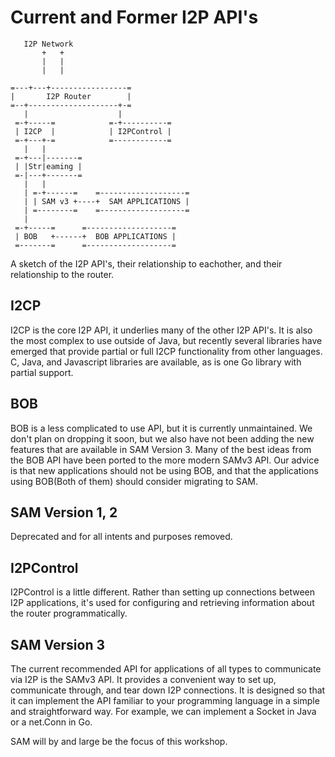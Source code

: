 
Current and Former I2P API's
============================

```
   I2P Network
       +   +
       |   |
       |   |
```
```
=---+---+-----------------=
|       I2P Router        |
=--+--------------------+-=
   |                    |
 =-+-----=            =-+----------=
 | I2CP  |            | I2PControl |
 =-+---+-=            =------------=
   |   |
 =-+---|-------=
 | |Str|eaming |
 =-|---+-------=
   |   |
   | =-+------=    =-------------------=
   | | SAM v3 +----+  SAM APPLICATIONS |
   | =--------=    =-------------------=
   |
 =-+-----=      =-------------------=
 | BOB   +------+  BOB APPLICATIONS |
 =-------=      =-------------------=
```
A sketch of the I2P API's, their relationship to eachother, and their
relationship to the router.

I2CP
----

I2CP is the core I2P API, it underlies many of the other I2P API's. It is also
the most complex to use outside of Java, but recently several libraries have
emerged that provide partial or full I2CP functionality from other languages.
C, Java, and Javascript libraries are available, as is one Go library with
partial support.

BOB
---

BOB is a less complicated to use API, but it is currently unmaintained. We don't
plan on dropping it soon, but we also have not been adding the new features
that are available in SAM Version 3. Many of the best ideas from the BOB API
have been ported to the more modern SAMv3 API. Our advice is that new
applications should not be using BOB, and that the applications using BOB(Both
of them) should consider migrating to SAM.

SAM Version 1, 2
----------------

Deprecated and for all intents and purposes removed.

I2PControl
----------

I2PControl is a little different. Rather than setting up connections between
I2P applications, it's used for configuring and retrieving information about the
router programmatically.

SAM Version 3
-------------

The current recommended API for applications of all types to communicate via I2P
is the SAMv3 API. It provides a convenient way to set up, communicate through,
and tear down I2P connections. It is designed so that it can implement the API
familiar to your programming language in a simple and straightforward way. For
example, we can implement a Socket in Java or a net.Conn in Go.

SAM will by and large be the focus of this workshop.
